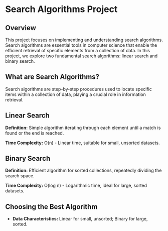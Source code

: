 # Search Algorithms Project

## Overview

This project focuses on implementing and understanding search algorithms. Search algorithms are essential tools in computer science that enable the efficient retrieval of specific elements from a collection of data. In this project, we explore two fundamental search algorithms: linear search and binary search.
## What are Search Algorithms?

Search algorithms are step-by-step procedures used to locate specific items within a collection of data, playing a crucial role in information retrieval.

## Linear Search

**Definition:** Simple algorithm iterating through each element until a match is found or the end is reached.

**Time Complexity:** O(n) - Linear time, suitable for small, unsorted datasets.

## Binary Search

**Definition:** Efficient algorithm for sorted collections, repeatedly dividing the search space.

**Time Complexity:** O(log n) - Logarithmic time, ideal for large, sorted datasets.

## Choosing the Best Algorithm

- **Data Characteristics:** Linear for small, unsorted; Binary for large, sorted.
